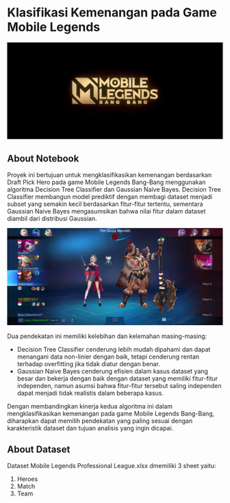 # Klasifikasi Kemenangan pada Game Mobile Legends
![Mobile Legends Bang-Bang](Video%20Game.jpg)

## About Notebook 
Proyek ini bertujuan untuk mengklasifikasikan kemenangan berdasarkan Draft Pick Hero pada game Mobile Legends Bang-Bang menggunakan algoritma Decision Tree Classifier dan Gaussian Naive Bayes. Decision Tree Classifier membangun model prediktif dengan membagi dataset menjadi subset yang semakin kecil berdasarkan fitur-fitur tertentu, sementara Gaussian Naive Bayes mengasumsikan bahwa nilai fitur dalam dataset diambil dari distribusi Gaussian.

![Draft Pick](draft%20pick.jpg)

Dua pendekatan ini memiliki kelebihan dan kelemahan masing-masing: 
 * Decision Tree Classifier cenderung lebih mudah dipahami dan dapat menangani data non-linier dengan baik, tetapi cenderung rentan terhadap overfitting jika tidak diatur dengan benar.
 * Gaussian Naive Bayes cenderung efisien dalam kasus dataset yang besar dan bekerja dengan baik dengan dataset yang memiliki fitur-fitur independen, namun asumsi bahwa fitur-fitur tersebut saling independen dapat menjadi tidak realistis dalam beberapa kasus.
   
  Dengan membandingkan kinerja kedua algoritma ini dalam mengklasifikasikan kemenangan pada game Mobile Legends Bang-Bang, diharapkan dapat memilih pendekatan yang paling sesuai dengan karakteristik dataset dan tujuan analisis yang ingin dicapai.

## About Dataset
Dataset Mobile Legends Professional League.xlsx dmemiliki 3 sheet yaitu:
1. Heroes
2. Match
3. Team
